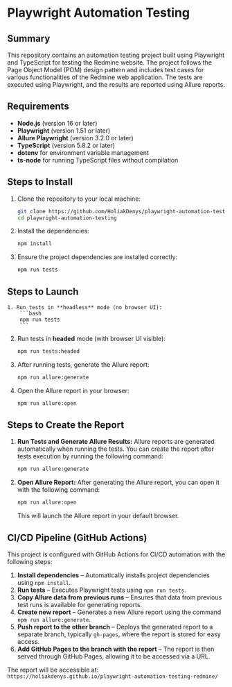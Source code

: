 # Playwright Automation Testing

## Summary

This repository contains an automation testing project built using Playwright and TypeScript for testing the Redmine website. The project follows the Page Object Model (POM) design pattern and includes test cases for various functionalities of the Redmine web application. The tests are executed using Playwright, and the results are reported using Allure reports.

## Requirements

- **Node.js** (version 16 or later)
- **Playwright** (version 1.51 or later)
- **Allure Playwright** (version 3.2.0 or later)
- **TypeScript** (version 5.8.2 or later)
- **dotenv** for environment variable management
- **ts-node** for running TypeScript files without compilation

## Steps to Install

1. Clone the repository to your local machine:
    ```bash
    git clone https://github.com/HoliakDenys/playwright-automation-testing-redmine.git
    cd playwright-automation-testing
    ```

2. Install the dependencies:
    ```bash
    npm install
    ```

3. Ensure the project dependencies are installed correctly:
    ```bash
    npm run tests
    ```

## Steps to Launch

    1. Run tests in **headless** mode (no browser UI):
        ```bash
        npm run tests
        ```

2. Run tests in **headed** mode (with browser UI visible):
    ```bash
    npm run tests:headed
    ```

3. After running tests, generate the Allure report:
    ```bash
    npm run allure:generate
    ```

4. Open the Allure report in your browser:
    ```bash
    npm run allure:open
    ```

## Steps to Create the Report

1. **Run Tests and Generate Allure Results:**
    Allure reports are generated automatically when running the tests. You can create the report after tests execution by running the following command:
    ```bash
    npm run allure:generate
    ```

2. **Open Allure Report:**
    After generating the Allure report, you can open it with the following command:
    ```bash
    npm run allure:open
    ```

    This will launch the Allure report in your default browser.
    
## CI/CD Pipeline (GitHub Actions)
This project is configured with GitHub Actions for CI/CD automation with the following steps:

1. **Install dependencies** – Automatically installs project dependencies using `npm install`.
2. **Run tests** – Executes Playwright tests using `npm run tests`.
3. **Copy Allure data from previous runs** – Ensures that data from previous test runs is available for generating reports.
4. **Create new report** – Generates a new Allure report using the command `npm run allure:generate`.
5. **Push report to the other branch** – Deploys the generated report to a separate branch, typically `gh-pages`, where the report is stored for easy access.
6. **Add GitHub Pages to the branch with the report** – The report is then served through GitHub Pages, allowing it to be accessed via a URL.

The report will be accessible at:  
`https://holiakdenys.github.io/playwright-automation-testing-redmine/`